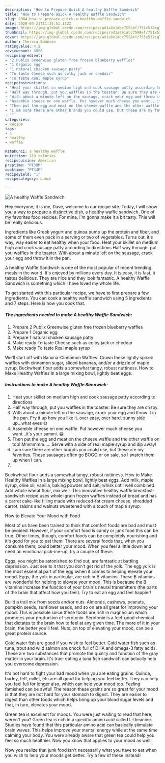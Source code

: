 ```yaml
---
description: "How to Prepare Quick A healthy Waffle Sandwich"
title: "How to Prepare Quick A healthy Waffle Sandwich"
slug: 2084-how-to-prepare-quick-a-healthy-waffle-sandwich
date: 2020-09-21T11:35:51.132Z
image: https://img-global.cpcdn.com/recipes/ad1a8e1abc7598ef/751x532cq70/a-healthy-waffle-sandwich-recipe-main-photo.jpg
thumbnail: https://img-global.cpcdn.com/recipes/ad1a8e1abc7598ef/751x532cq70/a-healthy-waffle-sandwich-recipe-main-photo.jpg
cover: https://img-global.cpcdn.com/recipes/ad1a8e1abc7598ef/751x532cq70/a-healthy-waffle-sandwich-recipe-main-photo.jpg
author: Theresa Swanson
ratingvalue: 4.5
reviewcount: 6026
recipeingredient:
- "2 Publix Greenwise gluten free frozen blueberry waffles"
- "1 Organic egg"
- "1 natural chicken sausage patty"
- "To taste Cheese such as colby jack or cheddar"
- "To taste Real maple syrup"
recipeinstructions:
- "Heat your skillet on medium high and cook sausage patty according to directions"
- "Half way through, put you waffles in the toaster. Be sure they are crispy."
- "With about a minute left on the sausage, crack your egg and throw it in the pan. Fry it up how you like it..over easy, over hard, sunny side up...what eves 🌞"
- "Assemble cheese on one waffle. Put however much cheese you want...it&#39;s your sammi. 😁"
- "Then put the egg and meat on the cheese waffle and the other waffle on top! Mmmmmm..... Serve with a side of real maple syrup and dip away!"
- "I am sure there are other brands you could use, but these are my favorites. These sausages often go BOGO or on sale, so I snatch them up when I can."
- ""
categories:
- Recipe
tags:
- a
- healthy
- waffle

katakunci: a healthy waffle 
nutrition: 280 calories
recipecuisine: American
preptime: "PT30M"
cooktime: "PT44M"
recipeyield: "1"
recipecategory: Lunch

---
```



![A healthy Waffle Sandwich](https://img-global.cpcdn.com/recipes/ad1a8e1abc7598ef/751x532cq70/a-healthy-waffle-sandwich-recipe-main-photo.jpg)

Hey everyone, it is me, Dave, welcome to our recipe site. Today, I will show you a way to prepare a distinctive dish, a healthy waffle sandwich. One of my favorites food recipes. For mine, I'm gonna make it a bit tasty. This will be really delicious.

Ingredients like Greek yogurt and quinoa pump up the protein and fiber, and some of them even pack in a serving or two of vegetables. Turns out, it&#39;s way, way easier to eat healthy when your food. Heat your skillet on medium high and cook sausage patty according to directions Half way through, put you waffles in the toaster. With about a minute left on the sausage, crack your egg and throw it in the pan.

A healthy Waffle Sandwich is one of the most popular of recent trending meals in the world. It's enjoyed by millions every day. It is easy, it is fast, it tastes delicious. They are nice and they look fantastic. A healthy Waffle Sandwich is something which I have loved my whole life.


To get started with this particular recipe, we have to first prepare a few ingredients. You can cook a healthy waffle sandwich using 5 ingredients and 7 steps. Here is how you cook that.

<!--inarticleads1-->

##### The ingredients needed to make A healthy Waffle Sandwich:

1. Prepare 2 Publix Greenwise gluten free frozen blueberry waffles
1. Prepare 1 Organic egg
1. Prepare 1 natural chicken sausage patty
1. Make ready To taste Cheese such as colby jack or cheddar
1. Make ready To taste Real maple syrup


We&#39;ll start off with Banana-Cinnamon Waffles. Crown these lightly spiced waffles with cinnamon sugar, sliced bananas, and/or a drizzle of maple syrup. Buckwheat flour adds a somewhat tangy, robust nuttiness. How to Make Healthy Waffles In a large mixing bowl, lightly beat eggs. 

<!--inarticleads2-->

##### Instructions to make A healthy Waffle Sandwich:

1. Heat your skillet on medium high and cook sausage patty according to directions
1. Half way through, put you waffles in the toaster. Be sure they are crispy.
1. With about a minute left on the sausage, crack your egg and throw it in the pan. Fry it up how you like it..over easy, over hard, sunny side up...what eves 🌞
1. Assemble cheese on one waffle. Put however much cheese you want...it&#39;s your sammi. 😁
1. Then put the egg and meat on the cheese waffle and the other waffle on top! Mmmmmm..... Serve with a side of real maple syrup and dip away!
1. I am sure there are other brands you could use, but these are my favorites. These sausages often go BOGO or on sale, so I snatch them up when I can.
1. 


Buckwheat flour adds a somewhat tangy, robust nuttiness. How to Make Healthy Waffles In a large mixing bowl, lightly beat eggs. Add milk, maple syrup, olive oil, vanilla, baking powder and salt; whisk until well combined. Add whole wheat flour, mix well. This innovative healthy waffle breakfast-sandwich recipe uses whole-grain frozen waffles instead of bread and has a carrot cake-like filling made with reduced-fat cream cheese, shredded carrot, raisins and walnuts sweetened with a touch of maple syrup. 

How to Elevate Your Mood with Food


Most of us have been trained to think that comfort foods are bad and must be avoided. However, if your comfort food is candy or junk food this can be true. Other times, though, comfort foods can be completely nourishing and it's good for you to eat them. There are several foods that, when you consume them, could better your mood. When you feel a little down and need an emotional pick-me-up, try a couple of these.

Eggs, you might be astonished to find out, are fantastic at battling depression. Just see to it that you don't get rid of the yolk. The egg yolk is the most essential part of the egg iwhen it comes to helping elevate your mood. Eggs, the yolk in particular, are rich in B vitamins. These B vitamins are wonderful for helping to elevate your mood. This is because the B vitamins increase the function of your brain's neural transmitters (the parts of the brain that affect how you feel). Try to eat an egg and feel happier!

Build a trail mix from seeds and/or nuts. Almonds, cashews, peanuts, pumpkin seeds, sunflower seeds, and so on are all great for improving your mood. This is possible since these foods are rich in magnesium which promotes your production of serotonin. Serotonin is a feel-good chemical that dictates to the brain how to feel at any given time. The more of it in your brain, the better you'll feel. Nuts, on top of elevating your mood, can be a great protein source.

Cold water fish are good if you wish to feel better. Cold water fish such as tuna, trout and wild salmon are chock full of DHA and omega-3 fatty acids. These are two substances that promote the quality and function of the gray matter in your brain. It's true: eating a tuna fish sandwich can actually help you overcome depression. 

It's not hard to fight your bad mood when you are eating grains. Quinoa, barley, teff, millet, etc are all good for helping you feel better. They can help you feel full for longer also, which can help your mood too. Feeling famished can be awful! The reason these grains are so great for your mood is that they are not hard for your stomach to digest. They are easier to digest than other foods which helps bring up your blood sugar levels and that, in turn, elevates your mood.

Green tea is excellent for moods. You were just waiting to read that here, weren't you? Green tea is rich in a specific amino acid called L-theanine. Studies have found that this particular amino acid can basically stimulate brain waves. This helps improve your mental energy while at the same time calming your body. You were already aware that green tea could help you feel so much healthier. Now you know that applies to your mood as well!

Now you realize that junk food isn't necessarily what you have to eat when you wish to help your moods get better. Try a few of these instead!

